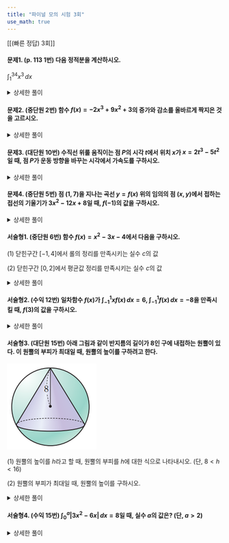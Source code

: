 ```yaml
---
title: "파이널 모의 시험 3회"
use_math: true
---
```


[[(빠른 정답) 3회]]

#### 문제1. (p. 113 1번) 다음 정적분을 계산하시오.

$\displaystyle\int_1^34 x^3\,dx$

<details> 
  <summary>상세한 풀이</summary> 
   <p><img src="/assets/Pasted image 20231128143735.png"/></p>
 </details>

#### 문제2. (중단원 2번) 함수 $f(x)=-2x^3+9x^2+3$의 증가와 감소를 올바르게 짝지은 것을 고르시오.

<details> 
  <summary>상세한 풀이</summary> 
   <p><img src="/assets/Pasted image 20231127225821.png"/></p>
 </details>

#### 문제3. (대단원 10번) 수직선 위룰 움직이는 점 $P$의 시각 $t$에서 위치 $x$가 $x=2t^3-5t^2$일 때, 점 $P$가 운동 방향을 바꾸는 시각에서 가속도를 구하시오.

<details> 
  <summary>상세한 풀이</summary> 
   <p><img src="/assets/Pasted image 20231127225832.png"/></p>
 </details>


#### 문제4. (중단원 5번) 점 $(1, 7)$을 지나는 곡선 $y=f(x)$ 위의 임의의 점 $(x, y)$에서 접하는 접선의 기울기가 $3x^2-12x+8$일 때, $f(-1)$의 값을 구하시오.

<details> 
  <summary>상세한 풀이</summary> 
   <p><img src="/assets/Pasted image 20231127225844.png"/></p>
 </details>



#### 서술형1. (중단원 6번) 함수 $f(x)=x^2-3x-4$에서 다음을 구하시오.

(1) 닫힌구간 $[-1, 4]$에서 롤의 정리를 만족시키는 실수 $c$의 값

(2) 닫힌구간 $[0, 2]$에서 평균값 정리를 만족시키는 실수 $c$의 값

<details> 
  <summary>상세한 풀이</summary> 
   <p><img src="/assets/Pasted image 20231127225750.png"/></p>
 </details>



#### 서술형2. (수익 12번) 일차함수 $f(x)$가 $\displaystyle\int_{-1}^1 xf(x)\,dx=6$, $\displaystyle\int_{-1}^1 f(x)\,dx=-8$을 만족시킬 때, $f(3)$의 값을 구하시오.

<details> 
  <summary>상세한 풀이</summary> 
   <p><img src="/assets/Pasted image 20231128010552.png"/></p>
 </details>


#### 서술형3. (대단원 15번) 아래 그림과 같이 반지름의 길이가 $8$인 구에 내접하는 원뿔이 있다. 이 원뿔의 부피가 최대일 때, 원뿔의 높이를 구하려고 한다.

<img src="/assets/Pasted image 20231127221600.png"/>

(1) 원뿔의 높이를 $h$라고 할 때, 원뿔의 부피를 $h$에 대한 식으로 나타내시오. (단, $8<h<16$)

(2) 원뿔의 부피가 최대일 때, 원뿔의 높이를 구하시오. 

<details> 
  <summary>상세한 풀이</summary> 
   <p><img src="/assets/Pasted image 20231128010613.png"/></p>
 </details>


#### 서술형4. (수익 15번) $\displaystyle\int_0^a\lvert 3 x^2-6 x\rvert\,dx=8$일 때, 실수 $a$의 값은? (단, $a>2$)

<details> 
  <summary>상세한 풀이</summary> 
   <p><img src="/assets/Pasted image 20231128010712.png"/></p>
 </details>